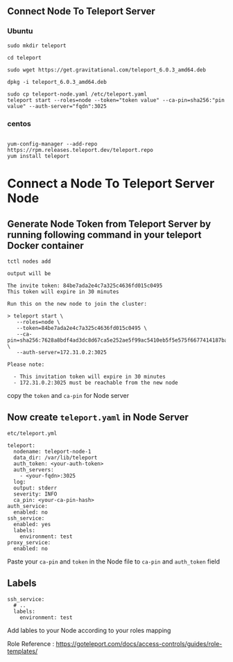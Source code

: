 
## Connect Node To Teleport Server

### Ubuntu

```shell
sudo mkdir teleport

cd teleport

sudo wget https://get.gravitational.com/teleport_6.0.3_amd64.deb

dpkg -i teleport_6.0.3_amd64.deb

sudo cp teleport-node.yaml /etc/teleport.yaml
teleport start --roles=node --token="token value" --ca-pin=sha256:"pin value" --auth-server="fqdn":3025
```
### centos

```shell 

yum-config-manager --add-repo https://rpm.releases.teleport.dev/teleport.repo 
yum install teleport

```

# Connect a Node To Teleport Server Node 


## Generate Node Token from Teleport Server by running following command in your teleport Docker container

```shell
tctl nodes add
```
`output will be`

```shell
The invite token: 84be7ada2e4c7a325c4636fd015c0495
This token will expire in 30 minutes

Run this on the new node to join the cluster:

> teleport start \
   --roles=node \
   --token=84be7ada2e4c7a325c4636fd015c0495 \
   --ca-pin=sha256:7628a8bdf4ad3dc8d67ca5e252ae5f99ac5410eb5f5e575f6677414187ba533c \
   --auth-server=172.31.0.2:3025

Please note:

  - This invitation token will expire in 30 minutes
  - 172.31.0.2:3025 must be reachable from the new node
```

copy the `token` and `ca-pin` for Node server


## Now create `teleport.yaml` in  Node Server  

`etc/teleport.yml` 


```shell
teleport:
  nodename: teleport-node-1
  data_dir: /var/lib/teleport
  auth_token: <your-auth-token>
  auth_servers:
    - <your-fqdn>:3025
  log:
  output: stderr
  severity: INFO
  ca_pin: <your-ca-pin-hash>
auth_service:
  enabled: no
ssh_service:
  enabled: yes
  labels:
    environment: test
proxy_service:
  enabled: no
```

Paste your `ca-pin` and `token` in the Node file to `ca-pin` and `auth_token` field

 
## Labels

```shell
ssh_service:
  # ..
  labels:
    environment: test
```
Add lables to your Node according to your roles mapping 

Role Reference : https://goteleport.com/docs/access-controls/guides/role-templates/

